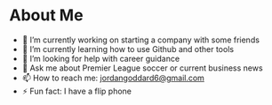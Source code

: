 # About Me

- 🔭 I’m currently working on starting a company with some friends
- 🌱 I’m currently learning how to use Github and other tools
- 🤔 I’m looking for help with career guidance
- 💬 Ask me about Premier League soccer or current business news
- 📫 How to reach me: jordangoddard6@gmail.com
- ⚡ Fun fact: I have a flip phone
